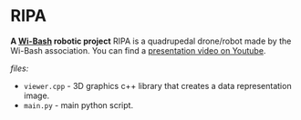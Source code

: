 # RIPA #
**A [Wi-Bash](http://wi-bash.fr/) robotic project**
RIPA is a quadrupedal drone/robot made by the Wi-Bash association.
You can find a [presentation video on Youtube](https://www.youtube.com/watch?v=zH6hVi-mgt0).

*files:*

- `viewer.cpp` - 3D graphics c++ library that creates a data representation image.
- `main.py` - main python script.